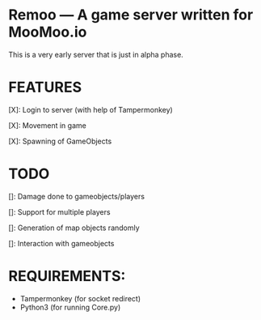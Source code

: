# Remoo — A game server written for MooMoo.io
This is a very early server that is just in alpha phase.

# FEATURES
[X]: Login to server (with help of Tampermonkey)

[X]: Movement in game

[X]: Spawning of GameObjects


# TODO 
[]: Damage done to gameobjects/players

[]: Support for multiple players

[]: Generation of map objects randomly 

[]: Interaction with gameobjects

# REQUIREMENTS:
- Tampermonkey (for socket redirect)
- Python3 (for running Core.py)
